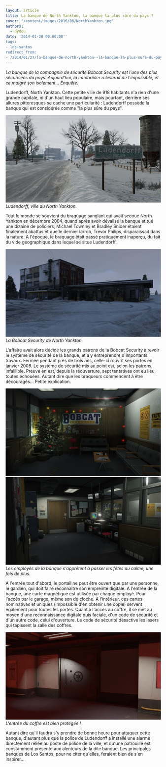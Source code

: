 ```yaml
---
layout: article
title: La banque de North Yankton, la banque la plus sûre du pays ?
cover: "/content/images/2016/06/NorthYankton.jpg"
authors:
  - dydou
date: '2014-01-28 00:00:00''
tags:
- los-santos
redirect_from:
- /2014/01/27/la-banque-de-north-yankton--la-banque-la-plus-sure-du-pays--
---
```


_La banque de la compagnie de sécurité Bobcat Security est l'une des plus sécurisées du pays. Aujourd'hui, la cambrioler relèverait de l'impossible, et ce malgré son isolement... Enquête._

Ludendorff, North Yankton. Cette petite ville de 918 habitants n'a rien d'une grande capitale, ni d'un haut lieu populaire, mais pourtant, derrière ses allures pittoresques se cache une particularité : Ludendorff possède la banque qui est considérée comme "la plus sûre du pays".

![Ludendorff, ville du North Yankton.](/content/images/2016/06/NorthYankton5.jpg)
_Ludendorff, ville du North Yankton._

Tout le monde se souvient du braquage sanglant qui avait secoué North Yankton en décembre 2004, quand après avoir dévalisé la banque et tué une dizaine de policiers, Michael Townley et Bradley Snider étaient finalement abattus et que le dernier larron, Trevor Philips, disparaissait dans la nature. A l'époque, le braquage était passé pratiquement inaperçu, du fait du vide géographique dans lequel se situe Ludendorff.

![La Bobcat Security de North Yankton.](/content/images/2016/06/NorthYankton_0.jpg)
_La Bobcat Security de North Yankton._

L'affaire avait alors décidé les grands patrons de la Bobcat Security à revoir le système de sécurité de la banque, et a y entreprendre d'importants travaux. Fermée pendant près de trois ans, celle-ci rouvrit ses portes en janvier 2008. Le système de sécurité mis au point est, selon les patrons, infaillible. Preuve en est, depuis la réouverture, sept tentatives ont eu lieu, toutes échouées. Autant dire que les braqueurs commencent à être découragés... Petite explication.

![](/content/images/2016/06/NorthYankton4.jpg)
![Les employés de la banque s'apprêtent à passer les fêtes au calme, une fois de plus.](/content/images/2016/06/NorthYankton2.jpg)
_Les employés de la banque s'apprêtent à passer les fêtes au calme, une fois de plus._

A l'entrée tout d'abord, le portail ne peut être ouvert que par une personne, le gardien, qui doit faire reconnaître son empreinte digitale. A l'entrée de la banque, une carte magnétique est utilisée par chaque employé. Pour l'accès par le garage, même son de cloche. A l'intérieur, ces cartes nominatives et uniques (impossible d'en obtenir une copie) servent également pour toutes les portes. Quant à l'accès au coffre, il se met au moyen d'une reconnaissance digitale puis faciale, d'un code de sécurité et d'un autre code, celui d'ouverture. Le code de sécurité désactive les lasers qui tapissent la salle des coffres.

![L'entrée du coffre est bien protégée !](/content/images/2016/06/NorthYankton3.jpg)
_L'entrée du coffre est bien protégée !_

Autant dire qu'il faudra s'y prendre de bonne heure pour attaquer cette banque, d'autant plus que la police de Ludendorff a installé une alarme directement reliée au poste de police de la ville, et qu'une patrouille est constamment présente aux alentours de la dite banque. Les principales banques de Los Santos, pour ne citer qu'elles, feraient bien de s'en inspirer...
